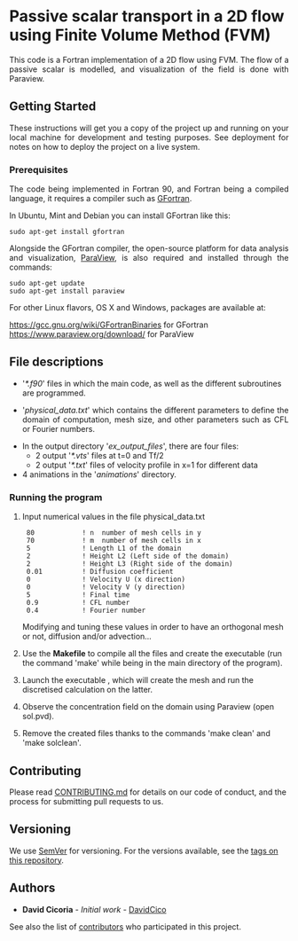 # Passive scalar transport in a 2D flow using Finite Volume Method (FVM)
<p align="justify">This code is a Fortran implementation of a 2D flow using FVM. The flow of a passive scalar is modelled, and visualization of the field is done with Paraview.</p>

## Getting Started

<p align="justify">These instructions will get you a copy of the project up and running on your local machine for development and testing purposes. See deployment for notes on how to deploy the project on a live system.</p>

### Prerequisites

<p align="justify">The code being implemented in Fortran 90, and Fortran being a compiled language, it requires a compiler such as <a href="https://gcc.gnu.org/wiki/GFortran">GFortran</a>.</p>

In Ubuntu, Mint and Debian you can install GFortran like this:

    sudo apt-get install gfortran
    
<p align="justify">Alongside the GFortran compiler, the open-source platform for data analysis and visualization, <a href="https://www.paraview.org/">ParaView</a>, is also required and installed through the commands:</p>

    sudo apt-get update
    sudo apt-get install paraview

For other Linux flavors, OS X and Windows, packages are available at:

https://gcc.gnu.org/wiki/GFortranBinaries for GFortran    
https://www.paraview.org/download/ for ParaView


## File descriptions
<ul>
<li>'<em>*.f90</em>' files in which the main code, as well as the different subroutines are programmed.</li>
<li><p align="justify">'<em>physical_data.txt</em>' which contains the different parameters to define the domain of computation, mesh size, and other parameters such as CFL or Fourier numbers.</p></li>
<li>In the output directory '<em>ex_output_files</em>', there are four files: 
     <ul>
       <li> 2 output '<em>*.vts</em>' files at t=0 and Tf/2</li>  
       <li>2 output '<em>*.txt</em>' files of velocity profile in x=1 for different data</li>
    </ul>
</li>
<li>4 animations in the '<em>animations</em>' directory.</li>
</ul> 

### Running the program

1. Input numerical values in the file physical_data.txt

        80            ! n  number of mesh cells in y    
        70            ! m  number of mesh cells in x    
        5             ! Length L1 of the domain    
        2             ! Height L2 (Left side of the domain)    
        2             ! Height L3 (Right side of the domain)     
        0.01          ! Diffusion coefficient    
        0             ! Velocity U (x direction)     
        0             ! Velocity V (y direction)          
        5             ! Final time    
        0.9           ! CFL number    
        0.4           ! Fourier number    

    Modifying and tuning these values in order to have an orthogonal mesh or not, diffusion and/or advection...

2. Use the **Makefile** to compile all the files and create the executable (run the command 'make' while being in the main directory of the program).

3. Launch the executable , which will create the mesh and run the discretised calculation on the latter.

4. Observe the concentration field on the domain using Paraview (open sol.pvd).

5. Remove the created files thanks to the commands 'make clean' and 'make solclean'.

## Contributing

Please read [CONTRIBUTING.md](https://github.com/DavidCico/Two-dimensional-flow-in-Finite-Volume-Method/blob/master/CONTRIBUTING.md) for details on our code of conduct, and the process for submitting pull requests to us.

## Versioning

We use [SemVer](http://semver.org/) for versioning. For the versions available, see the [tags on this repository](https://github.com/your/project/tags). 

## Authors

* **David Cicoria** - *Initial work* - [DavidCico](https://github.com/DavidCico)

See also the list of [contributors](https://github.com/DavidCico/Two-dimensional-flow-in-Finite-Volume-Method/graphs/contributors) who participated in this project.
